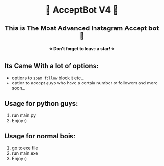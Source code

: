 <h1 align="center">🤖 AcceptBot V4 🤖</h1>

<h2 align="center">This is The Most Advanced Instagram Accept bot 🤖</h2>
<h4 align="center">⭐ Don't forget to leave a star! ⭐</h4>


## Its Came With a lot of options:
* options to `spam follow` block it etc...
* option to accept guys who have a certain number of followers and more soon...


## Usage for python guys:
1. run main.py
2. Enjoy :)

## Usage for normal bois:
1. go to exe file
2. run main.exe
3. Enjoy :)


